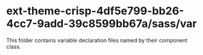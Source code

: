 # ext-theme-crisp-4df5e799-bb26-4cc7-9add-39c8599bb67a/sass/var

This folder contains variable declaration files named by their component class.
